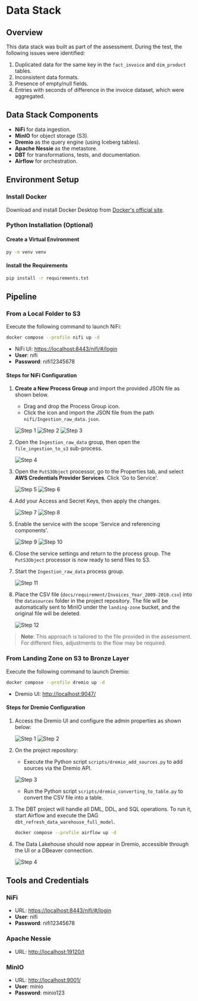 
# Data Stack

## Overview

This data stack was built as part of the assessment. During the test, the following issues were identified:

1. Duplicated data for the same key in the `fact_invoice` and `dim_product` tables.
2. Inconsistent data formats.
3. Presence of empty/null fields.
4. Entries with seconds of difference in the invoice dataset, which were aggregated.

## Data Stack Components

- **NiFi** for data ingestion.
- **MinIO** for object storage (S3).
- **Dremio** as the query engine (using Iceberg tables).
- **Apache Nessie** as the metastore.
- **DBT** for transformations, tests, and documentation.
- **Airflow** for orchestration.

## Environment Setup

### Install Docker

Download and install Docker Desktop from [Docker's official site](https://www.docker.com/get-started).

### Python Installation (Optional)

#### Create a Virtual Environment
```sh
py -m venv venv
```

#### Install the Requirements
```sh
pip install -r requirements.txt
```

## Pipeline

### From a Local Folder to S3

Execute the following command to launch NiFi:
```sh
docker compose --profile nifi up -d
```

- NiFi UI: [https://localhost:8443/nifi/#/login](https://localhost:8443/nifi/#/login)
- **User**: nifi
- **Password**: nifi12345678

#### Steps for NiFi Configuration

1. **Create a New Process Group** and import the provided JSON file as shown below.

   - Drag and drop the Process Group icon.
   - Click the icon and import the JSON file from the path `nifi/Ingestion_raw_data.json`.

   ![Step 1](docs/img/nifi-1.png)
   ![Step 2](docs/img/nifi-2.png)
   ![Step 3](docs/img/nifi-3.png)

2. Open the `Ingestion_raw_data` group, then open the `file_ingestion_to_s3` sub-process.

   ![Step 4](docs/img/nifi-4.png)

3. Open the `PutS3Object` processor, go to the Properties tab, and select **AWS Credentials Provider Services**. Click 'Go to Service'.

   ![Step 5](docs/img/nifi-5.png)
   ![Step 6](docs/img/nifi-6.png)

4. Add your Access and Secret Keys, then apply the changes.

   ![Step 7](docs/img/nifi-7.png)
   ![Step 8](docs/img/nifi-8.png)

5. Enable the service with the scope 'Service and referencing components'.

   ![Step 9](docs/img/nifi-9.png)
   ![Step 10](docs/img/nifi-10.png)

6. Close the service settings and return to the process group. The `PutS3Object` processor is now ready to send files to S3.

7. Start the `Ingestion_raw_data` process group.

   ![Step 11](docs/img/nifi-11.png)

8. Place the CSV file (`docs/requirement/Invoices_Year_2009-2010.csv`) into the `datasources` folder in the project repository. The file will be automatically sent to MinIO under the `landing-zone` bucket, and the original file will be deleted.

   ![Step 12](docs/img/nifi-12.png)

> **Note**: This approach is tailored to the file provided in the assessment. For different files, adjustments to the flow may be required.

### From Landing Zone on S3 to Bronze Layer

Execute the following command to launch Dremio:
```sh
docker compose --profile dremio up -d
```

- Dremio UI: [http://localhost:9047/](http://localhost:9047/)

#### Steps for Dremio Configuration

1. Access the Dremio UI and configure the admin properties as shown below:

   ![Step 1](docs/img/dremio-1.png)
   ![Step 2](docs/img/dremio-2.png)

2. On the project repository:

   - Execute the Python script `scripts/dremio_add_sources.py` to add sources via the Dremio API.
   
   ![Step 3](docs/img/dremio-3.png)

   - Run the Python script `scripts/dremio_converting_to_table.py` to convert the CSV file into a table.

3. The DBT project will handle all DML, DDL, and SQL operations. To run it, start Airflow and execute the DAG `dbt_refresh_data_warehouse_full_model`.

   ```sh
   docker compose --profile airflow up -d
   ```

4. The Data Lakehouse should now appear in Dremio, accessible through the UI or a DBeaver connection.

   ![Step 4](docs/img/dremio-4.png)

## Tools and Credentials

### NiFi

- URL: [https://localhost:8443/nifi/#/login](https://localhost:8443/nifi/#/login)
- **User**: nifi
- **Password**: nifi12345678

### Apache Nessie

- URL: [http://localhost:19120/t](http://localhost:19120/t)

### MinIO

- URL: [http://localhost:9001/](http://localhost:9001/)
- **User**: minio
- **Password**: minio123
